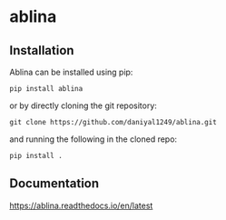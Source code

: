 # ablina

## Installation

Ablina can be installed using pip:

    pip install ablina

or by directly cloning the git repository:

    git clone https://github.com/daniyal1249/ablina.git

and running the following in the cloned repo:

    pip install .

## Documentation

https://ablina.readthedocs.io/en/latest
